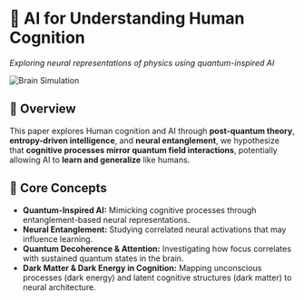 # 🧠 AI for Understanding Human Cognition  
*Exploring neural representations of physics using quantum-inspired AI*  

![Brain Simulation](https://your-image-url.com)  

## 🚀 Overview   
  
This paper explores Human cognition and AI through **post-quantum theory**, **entropy-driven intelligence**, and **neural entanglement**, we hypothesize that **cognitive processes mirror quantum field interactions**, potentially allowing AI to **learn and generalize** like humans.  

## 🔬 Core Concepts  
- **Quantum-Inspired AI:** Mimicking cognitive processes through entanglement-based neural representations.  
- **Neural Entanglement:** Studying correlated neural activations that may influence learning.  
- **Quantum Decoherence & Attention:** Investigating how focus correlates with sustained quantum states in the brain.  
- **Dark Matter & Dark Energy in Cognition:** Mapping unconscious processes (dark energy) and latent cognitive structures (dark matter) to neural architecture.  


